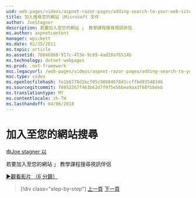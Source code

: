 ```yaml
---
uid: web-pages/videos/aspnet-razor-pages/adding-search-to-your-web-site
title: 加入搜尋您的網站 |Microsoft 文件
author: JoeStagner
description: 若要加入至您的網站 」 教學課程搜尋視訊伴侶
ms.author: aspnetcontent
manager: wpickett
ms.date: 02/25/2011
ms.topic: article
ms.assetid: 78046868-917c-473e-9c89-4ad28a76514b
ms.technology: dotnet-webpages
ms.prod: .net-framework
msc.legacyurl: /web-pages/videos/aspnet-razor-pages/adding-search-to-your-web-site
msc.type: video
ms.openlocfilehash: fe1b6770d1bcf05c989846f8d1ccffbd03548346
ms.sourcegitcommit: f8852267f463b62d7f975e56bea9aa3f68fbbdeb
ms.translationtype: MT
ms.contentlocale: zh-TW
ms.lasthandoff: 04/06/2018
---
```

<a name="adding-search-to-your-web-site"></a>加入至您的網站搜尋
====================
由[Joe stagner 以](https://github.com/JoeStagner)

若要加入至您的網站 」 教學課程搜尋視訊伴侶

[&#9654;觀看影片 （6 分鐘）](https://channel9.msdn.com/Blogs/ASP-NET-Site-Videos/adding-search-to-your-web-site)

> [!div class="step-by-step"]
> [上一頁](adding-email-to-your-web-site.md)
> [下一頁](adding-social-networking-to-your-website.md)
